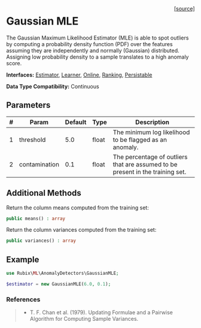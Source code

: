 <span style="float:right;"><a href="https://github.com/RubixML/RubixML/blob/master/src/AnomalyDetectors/GaussianMLE.php">[source]</a></span>

# Gaussian MLE
The Gaussian Maximum Likelihood Estimator (MLE) is able to spot outliers by computing a probability density function (PDF) over the features assuming they are independently and normally (Gaussian) distributed. Assigning low probability density to a sample translates to a high anomaly score.

**Interfaces:** [Estimator](../estimator.md), [Learner](../learner.md), [Online](../online.md), [Ranking](../ranking.md), [Persistable](../persistable.md)

**Data Type Compatibility:** Continuous

## Parameters
| # | Param | Default | Type | Description |
|---|---|---|---|---|
| 1 | threshold | 5.0 | float | The minimum log likelihood to be flagged as an anomaly. |
| 2 | contamination | 0.1 | float | The percentage of outliers that are assumed to be present in the training set. |

## Additional Methods
Return the column means computed from the training set:
```php
public means() : array
```

Return the column variances computed from the training set:
```php
public variances() : array
```

## Example
```php
use Rubix\ML\AnomalyDetectors\GaussianMLE;

$estimator = new GaussianMLE(6.0, 0.1);
```

### References
>- T. F. Chan et al. (1979). Updating Formulae and a Pairwise Algorithm for Computing Sample Variances.